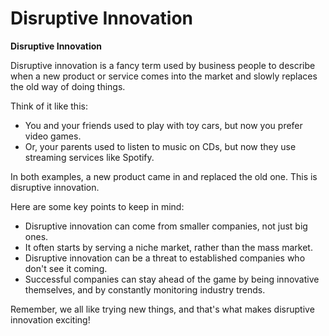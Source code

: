 # Disruptive Innovation

**Disruptive Innovation**

Disruptive innovation is a fancy term used by business people to describe when a new product or service comes into the market and slowly replaces the old way of doing things. 

Think of it like this:

- You and your friends used to play with toy cars, but now you prefer video games. 
- Or, your parents used to listen to music on CDs, but now they use streaming services like Spotify. 

In both examples, a new product came in and replaced the old one. This is disruptive innovation. 

Here are some key points to keep in mind:

- Disruptive innovation can come from smaller companies, not just big ones.
- It often starts by serving a niche market, rather than the mass market.
- Disruptive innovation can be a threat to established companies who don't see it coming.
- Successful companies can stay ahead of the game by being innovative themselves, and by constantly monitoring industry trends. 

Remember, we all like trying new things, and that's what makes disruptive innovation exciting!
